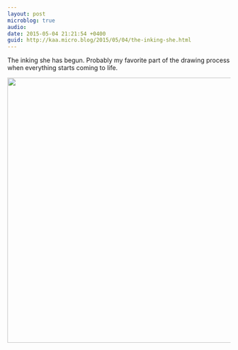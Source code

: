 ```yaml
---
layout: post
microblog: true
audio: 
date: 2015-05-04 21:21:54 +0400
guid: http://kaa.micro.blog/2015/05/04/the-inking-she.html
---
```

The inking she has begun. Probably my favorite part of the drawing process when everything starts coming to life.

<img src="https://micro.kaa.bz/uploads/2018/46dd048b84.jpg" width="600" height="600" />
